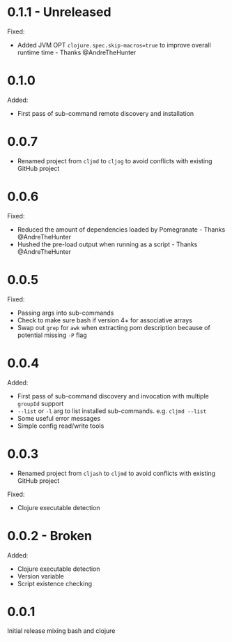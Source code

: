 # 0.1.1 - Unreleased

Fixed:
* Added JVM OPT `clojure.spec.skip-macros=true` to improve overall runtime time - Thanks @AndreTheHunter

# 0.1.0

Added:
* First pass of sub-command remote discovery and installation

# 0.0.7

* Renamed project from `cljmd` to `cljog` to avoid conflicts with existing GitHub project

# 0.0.6

Fixed:
* Reduced the amount of dependencies loaded by Pomegranate - Thanks @AndreTheHunter
* Hushed the pre-load output when running as a script - Thanks @AndreTheHunter

# 0.0.5

Fixed:
* Passing args into sub-commands
* Check to make sure bash if version 4+ for associative arrays
* Swap out `grep` for `awk` when extracting pom description because of potential missing `-P` flag

# 0.0.4

Added:
* First pass of sub-command discovery and invocation with multiple `groupId` support
* `--list` or `-l` arg to list installed sub-commands. e.g. `cljmd --list`
* Some useful error messages
* Simple config read/write tools

# 0.0.3

* Renamed project from `cljash` to `cljmd` to avoid conflicts with existing GitHub project

Fixed:
* Clojure executable detection

# 0.0.2 - Broken

Added:
* Clojure executable detection
* Version variable
* Script existence checking

# 0.0.1

Initial release mixing bash and clojure
